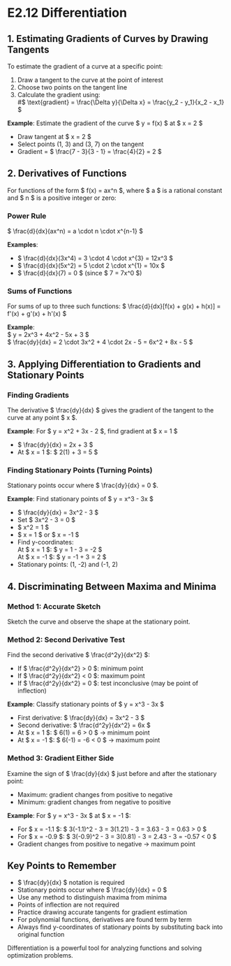 # E2.12 Differentiation

## 1. Estimating Gradients of Curves by Drawing Tangents

To estimate the gradient of a curve at a specific point:
1. Draw a tangent to the curve at the point of interest
2. Choose two points on the tangent line
3. Calculate the gradient using:  
#$ \text{gradient} = \frac{\Delta y}{\Delta x} = \frac{y_2 - y_1}{x_2 - x_1} $

**Example**: Estimate the gradient of the curve $ y = f(x) $ at $ x = 2 $
- Draw tangent at $ x = 2 $
- Select points (1, 3) and (3, 7) on the tangent
- Gradient = $ \frac{7 - 3}{3 - 1} = \frac{4}{2} = 2 $

## 2. Derivatives of Functions

For functions of the form $ f(x) = ax^n $, where $ a $ is a rational constant and $ n $ is a positive integer or zero:

### Power Rule
$ \frac{d}{dx}(ax^n) = a \cdot n \cdot x^{n-1} $

**Examples**:
- $ \frac{d}{dx}(3x^4) = 3 \cdot 4 \cdot x^{3} = 12x^3 $
- $ \frac{d}{dx}(5x^2) = 5 \cdot 2 \cdot x^{1} = 10x $
- $ \frac{d}{dx}(7) = 0 $ (since $ 7 = 7x^0 $)

### Sums of Functions
For sums of up to three such functions:
$ \frac{d}{dx}[f(x) + g(x) + h(x)] = f'(x) + g'(x) + h'(x) $

**Example**:  
$ y = 2x^3 + 4x^2 - 5x + 3 $  
$ \frac{dy}{dx} = 2 \cdot 3x^2 + 4 \cdot 2x - 5 = 6x^2 + 8x - 5 $

## 3. Applying Differentiation to Gradients and Stationary Points

### Finding Gradients
The derivative $ \frac{dy}{dx} $ gives the gradient of the tangent to the curve at any point $ x $.

**Example**: For $ y = x^2 + 3x - 2 $, find gradient at $ x = 1 $
- $ \frac{dy}{dx} = 2x + 3 $
- At $ x = 1 $: $ 2(1) + 3 = 5 $

### Finding Stationary Points (Turning Points)
Stationary points occur where $ \frac{dy}{dx} = 0 $.

**Example**: Find stationary points of $ y = x^3 - 3x $
- $ \frac{dy}{dx} = 3x^2 - 3 $
- Set $ 3x^2 - 3 = 0 $
- $ x^2 = 1 $
- $ x = 1 $ or $ x = -1 $
- Find y-coordinates:  
  At $ x = 1 $: $ y = 1 - 3 = -2 $  
  At $ x = -1 $: $ y = -1 + 3 = 2 $
- Stationary points: (1, -2) and (-1, 2)

## 4. Discriminating Between Maxima and Minima

### Method 1: Accurate Sketch
Sketch the curve and observe the shape at the stationary point.

### Method 2: Second Derivative Test
Find the second derivative $ \frac{d^2y}{dx^2} $:
- If $ \frac{d^2y}{dx^2} > 0 $: minimum point
- If $ \frac{d^2y}{dx^2} < 0 $: maximum point
- If $ \frac{d^2y}{dx^2} = 0 $: test inconclusive (may be point of inflection)

**Example**: Classify stationary points of $ y = x^3 - 3x $
- First derivative: $ \frac{dy}{dx} = 3x^2 - 3 $
- Second derivative: $ \frac{d^2y}{dx^2} = 6x $
- At $ x = 1 $: $ 6(1) = 6 > 0 $ → minimum point
- At $ x = -1 $: $ 6(-1) = -6 < 0 $ → maximum point

### Method 3: Gradient Either Side
Examine the sign of $ \frac{dy}{dx} $ just before and after the stationary point:
- Maximum: gradient changes from positive to negative
- Minimum: gradient changes from negative to positive

**Example**: For $ y = x^3 - 3x $ at $ x = -1 $:
- For $ x = -1.1 $: $ 3(-1.1)^2 - 3 = 3(1.21) - 3 = 3.63 - 3 = 0.63 > 0 $
- For $ x = -0.9 $: $ 3(-0.9)^2 - 3 = 3(0.81) - 3 = 2.43 - 3 = -0.57 < 0 $
- Gradient changes from positive to negative → maximum point

## Key Points to Remember
- $ \frac{dy}{dx} $ notation is required
- Stationary points occur where $ \frac{dy}{dx} = 0 $
- Use any method to distinguish maxima from minima
- Points of inflection are not required
- Practice drawing accurate tangents for gradient estimation
- For polynomial functions, derivatives are found term by term
- Always find y-coordinates of stationary points by substituting back into original function

Differentiation is a powerful tool for analyzing functions and solving optimization problems.